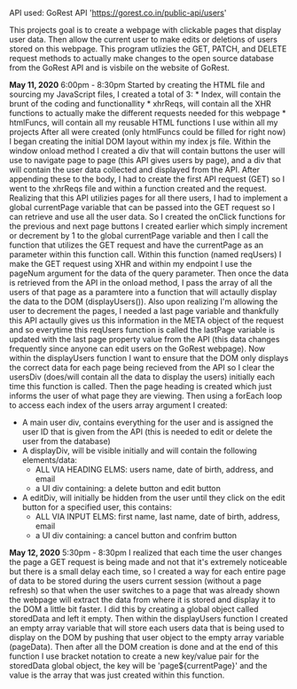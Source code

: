 API used:
GoRest API 'https://gorest.co.in/public-api/users'

This projects goal is to create a webpage with clickable pages that display user data. Then allow the current user to make edits or deletions of users stored on this webpage. This program utlizies the GET, PATCH, and DELETE request methods to actually make changes to the open source database from the GoRest API and is visbile on the website of GoRest.

<b>May 11, 2020</b>
6:00pm - 8:30pm
Started by creating the HTML file and sourcing my JavaScript files, I created a total of 3:
    * Index, will contain the brunt of the coding and functionallity
    * xhrReqs, will contain all the XHR functions to actually make the different requests needed for this webpage
    * htmlFuncs, will contain all my reusable HTML functions I use within all my projects
After all were created (only htmlFuncs could be filled for right now) I began creating the initial DOM layout within my index js file. Within the window onload method I created a div that will contain buttons the user will use to navigate page to page (this API gives users by page), and a div that will contain the user data collected and displayed from the API. After appending these to the body, I had to create the first API request (GET) so I went to the xhrReqs file and within a function created and the request. Realizing that this API utilizies pages for all there users, I had to implement a global currentPage variable that can be passed into the GET request so I can retrieve and use all the user data. So I created the onClick functions for the previous and next page buttons I created earlier which simply increment or decrement by 1 to the global currentPage variable and then I call the function that utilizes the GET request and have the currentPage as an parameter within this function call.
Within this function (named reqUsers) I make the GET request using XHR and within my endpoint I use the pageNum argument for the data of the query parameter. Then once the data is retrieved from the API in the onload method, I pass the array of all the users of that page as a paramtere into a function that will actaully display the data to the DOM (displayUsers()). Also upon realizing I'm allowing the user to decrement the pages, I needed a last page variable and thankfully this API actaully gives us this information in the META object of the request and so everytime this reqUsers function is called the lastPage variable is updated with the last page property value from the API (this data changes frequently since anyone can edit users on the GoRest webpage).
Now within the displayUsers function I want to ensure that the DOM only displays the correct data for each page being recieved from the API so I clear the usersDiv (does/will contain all the data to display the users) initially each time this function is called. Then the page heading is created which just informs the user of what page they are viewing. Then using a forEach loop to access each index of the users array argument I created:
* A main user div, contains everything for the user and is assigned the user ID that is given from the API (this is needed to edit or delete the user from the database)
* A displayDiv, will be visible initially and will contain the following elements/data:
    - ALL VIA HEADING ELMS: users name, date of birth, address, and email
    - a UI div containing: a delete button and edit button
* A editDiv, will initially be hidden from the user until they click on the edit button for a specified user, this contains:
    - ALL VIA INPUT ELMS: first name, last name, date of birth, address, email
    - a UI div containing: a cancel button and confrim button

<b>May 12, 2020</b>
5:30pm - 8:30pm
I realized that each time the user changes the page a GET request is being made and not that it's extremely noticeable but there is a small delay each time, so I created a way for each entire page of data to be stored during the users current session (without a page refresh) so that when the user switches to a page that was already shown the webpage will extract the data from where it is stored and display it to the DOM a little bit faster. I did this by creating a global object called storedData and left it empty. Then within the displayUsers function I created an empty array variable that will store each users data that is being used to display on the DOM by pushing that user object to the empty array variable (pageData). Then after all the DOM creation is done and at the end of this function I use bracket notation to create a new key/value pair for the storedData global object, the key will be 'page${currentPage}' and the value is the array that was just created within this function.